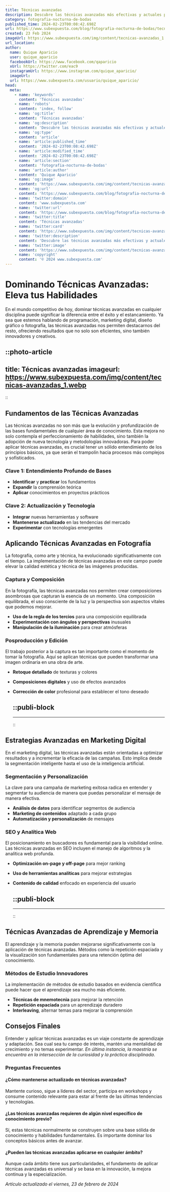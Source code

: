 ```yaml
---
title: Técnicas avanzadas
description: Descubre las técnicas avanzadas más efectivas y actuales para potenciar tus proyectos. Estrategias innovadoras a tu alcance.
category: fotografia-nocturna-de-bodas
published_time: 2024-02-23T00:08:42.698Z
url: https://www.subexpuesta.com/blog/fotografia-nocturna-de-bodas/tecnicas-avanzadas
created: 23 Feb 2024
imageUrl: https://www.subexpuesta.com/img/content/tecnicas-avanzadas_1.webp
url_location:
author:
  name: Quique Aparicio
  user: quique_aparicio
  facebookUrl: https://www.facebook.com/qaparicio
  xUrl: https://twitter.com/eac9
  instagramUrl: https://www.instagram.com/quique_aparicio/
  imageUrl: 
  url: https://www.subexpuesta.com/usuario/quique_aparicio/
head:
  meta:
    - name: 'keywords'
      content: 'Técnicas avanzadas'
    - name: 'robots'
      content: 'index, follow'
    - name: 'og:title'
      content: 'Técnicas avanzadas'
    - name: 'og:description'
      content: 'Descubre las técnicas avanzadas más efectivas y actuales para potenciar tus proyectos. Estrategias innovadoras a tu alcance.'
    - name: 'og:type'
      content: 'article'
    - name: 'article:published_time'
      content: '2024-02-23T00:08:42.698Z'
    - name: 'article:modified_time'
      content: '2024-02-23T00:08:42.698Z'
    - name: 'article:section'
      content: 'fotografia-nocturna-de-bodas'
    - name: 'article:author'
      content: 'Quique Aparicio'
    - name: 'og:image'
      content: 'https://www.subexpuesta.com/img/content/tecnicas-avanzadas_1.webp'
    - name: 'og:url'
      content: 'https://www.subexpuesta.com/blog/fotografia-nocturna-de-bodas/tecnicas-avanzadas'
    - name: 'twitter:domain'
      content: 'www.subexpuesta.com'
    - name: 'twitter:url'
      content: 'https://www.subexpuesta.com/blog/fotografia-nocturna-de-bodas/tecnicas-avanzadas'
    - name: 'twitter:title'
      content: 'Técnicas avanzadas'
    - name: 'twitter:card'
      content: 'https://www.subexpuesta.com/img/content/tecnicas-avanzadas_1.webp'
    - name: 'twitter:description'
      content: 'Descubre las técnicas avanzadas más efectivas y actuales para potenciar tus proyectos. Estrategias innovadoras a tu alcance.'
    - name: 'twitter:image'
      content: 'https://www.subexpuesta.com/img/content/tecnicas-avanzadas_1.webp'
    - name: 'copyright'
      content: '© 2024 www.subexpuesta.com'
---
```

# Dominando Técnicas Avanzadas: Eleva tus Habilidades

En el mundo competitivo de hoy, dominar técnicas avanzadas en cualquier disciplina puede significar la diferencia entre el éxito y el estancamiento. Ya sea que estemos hablando de programación, marketing digital, diseño gráfico o fotografía, las técnicas avanzadas nos permiten destacarnos del resto, ofreciendo resultados que no solo son eficientes, sino también innovadores y creativos.


::photo-article
---
title: Técnicas avanzadas
imageurl: https://www.subexpuesta.com/img/content/tecnicas-avanzadas_1.webp
---
::



## Fundamentos de las Técnicas Avanzadas
Las técnicas avanzadas no son más que la evolución y profundización de las bases fundamentales de cualquier área de conocimiento. Esta mejora no solo contempla el perfeccionamiento de habilidades, sino también la adopción de nueva tecnología y metodologías innovadoras. Para poder aplicar técnicas avanzadas, es crucial tener un sólido entendimiento de los principios básicos, ya que serán el trampolín hacia procesos más complejos y sofisticados.

### Clave 1: Entendimiento Profundo de Bases
- **Identificar** y **practicar** los fundamentos
- **Expandir** la comprensión teórica
- **Aplicar** conocimientos en proyectos prácticos

### Clave 2: Actualización y Tecnología
- **Integrar** nuevas herramientas y software
- **Mantenerse actualizado** en las tendencias del mercado
- **Experimentar** con tecnologías emergentes

## Aplicando Técnicas Avanzadas en Fotografía
La fotografía, como arte y técnica, ha evolucionado significativamente con el tiempo. La implementación de técnicas avanzadas en este campo puede elevar la calidad estética y técnica de las imágenes producidas.

### Captura y Composición
En la fotografía, las técnicas avanzadas nos permiten crear composiciones asombrosas que capturan la esencia de un momento. Una composición equilibrada, el uso consciente de la luz y la perspectiva son aspectos vitales que podemos mejorar.

- **Uso de la regla de los tercios** para una composición equilibrada
- **Experimentación con ángulos y perspectivas** inusuales
- **Manipulación de la iluminación** para crear atmósferas

### Posproducción y Edición
El trabajo posterior a la captura es tan importante como el momento de tomar la fotografía. Aquí se aplican técnicas que pueden transformar una imagen ordinaria en una obra de arte.

- **Retoque detallado** de texturas y colores
- **Composiciones digitales** y uso de efectos avanzados
- **Corrección de color** profesional para establecer el tono deseado


  ::publi-block
  ---
  ---
  ::
  
  

## Estrategias Avanzadas en Marketing Digital
En el marketing digital, las técnicas avanzadas están orientadas a optimizar resultados y a incrementar la eficacia de las campañas. Esto implica desde la segmentación inteligente hasta el uso de la inteligencia artificial.

### Segmentación y Personalización
La clave para una campaña de marketing exitosa radica en entender y segmentar tu audiencia de manera que puedas personalizar el mensaje de manera efectiva.

- **Análisis de datos** para identificar segmentos de audiencia
- **Marketing de contenidos** adaptado a cada grupo
- **Automatización y personalización** de mensajes

### SEO y Analítica Web
El posicionamiento en buscadores es fundamental para la visibilidad online. Las técnicas avanzadas en SEO incluyen el manejo de algoritmos y la analítica web profunda.

- **Optimización on-page y off-page** para mejor ranking
- **Uso de herramientas analíticas** para mejorar estrategias
- **Contenido de calidad** enfocado en experiencia del usuario


  ::publi-block
  ---
  ---
  ::
  
  

## Técnicas Avanzadas de Aprendizaje y Memoria
El aprendizaje y la memoria pueden mejorarse significativamente con la aplicación de técnicas avanzadas. Métodos como la repetición espaciada y la visualización son fundamentales para una retención óptima del conocimiento.

### Métodos de Estudio Innovadores
La implementación de métodos de estudio basados en evidencia científica puede hacer que el aprendizaje sea mucho más eficiente.

- **Técnicas de mnemotecnia** para mejorar la retención
- **Repetición espaciada** para un aprendizaje duradero
- **Interleaving**, alternar temas para mejorar la comprensión

## Consejos Finales
Entender y aplicar técnicas avanzadas es un viaje constante de aprendizaje y adaptación. Sea cual sea tu campo de interés, mantén una mentalidad de crecimiento y no temas experimentar. *En última instancia, la maestría se encuentra en la intersección de la curiosidad y la práctica disciplinada*.

### Preguntas Frecuentes

#### ¿Cómo mantenerse actualizado en técnicas avanzadas?
Mantente curioso, sigue a líderes del sector, participa en workshops y consume contenido relevante para estar al frente de las últimas tendencias y tecnologías.

#### ¿Las técnicas avanzadas requieren de algún nivel específico de conocimiento previo?
Sí, estas técnicas normalmente se construyen sobre una base sólida de conocimiento y habilidades fundamentales. Es importante dominar los conceptos básicos antes de avanzar.

#### ¿Pueden las técnicas avanzadas aplicarse en cualquier ámbito?
Aunque cada ámbito tiene sus particularidades, el fundamento de aplicar técnicas avanzadas es universal y se basa en la innovación, la mejora continua y la especialización.

_Artículo actualizado el viernes, 23 de febrero de 2024_